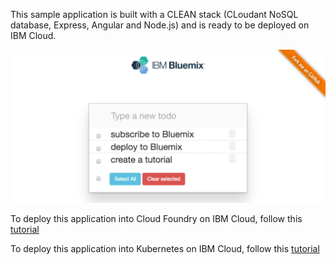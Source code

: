 This sample application is built with a CLEAN stack (CLoudant NoSQL database, Express, Angular and Node.js) and is ready to be deployed on IBM Cloud.

![Todo](./screenshot.png)

To deploy this application into Cloud Foundry on IBM Cloud, follow this [tutorial](https://github.com/lionelmace/bluemix-labs/tree/master/labs/Lab%20CloudFoundry%20-%20Deploy%20TODO%20web%20application)

To deploy this application into Kubernetes on IBM Cloud, follow this [tutorial](https://github.com/lionelmace/bluemix-labs/tree/master/labs/Lab%20Kubernetes%20-%20Orchestrate%20your%20docker%20containers)
